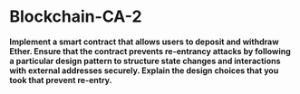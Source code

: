 # Blockchain-CA-2
**Implement a smart contract that allows users to deposit and withdraw Ether. Ensure that the contract prevents re-entrancy attacks by following a particular design pattern to structure state changes and interactions with external addresses securely.
Explain the design choices that you took that prevent re-entry.**
